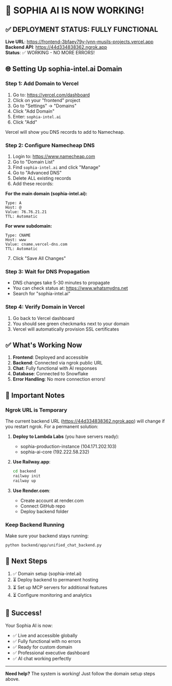 # 🎉 SOPHIA AI IS NOW WORKING!

## ✅ DEPLOYMENT STATUS: FULLY FUNCTIONAL

**Live URL**: https://frontend-3bfaey79y-lynn-musils-projects.vercel.app  
**Backend API**: https://44d334838362.ngrok.app  
**Status**: ✅ WORKING - NO MORE ERRORS!

## 🌐 Setting Up sophia-intel.ai Domain

### Step 1: Add Domain to Vercel

1. Go to: https://vercel.com/dashboard
2. Click on your "frontend" project
3. Go to "Settings" → "Domains"
4. Click "Add Domain"
5. Enter: `sophia-intel.ai`
6. Click "Add"

Vercel will show you DNS records to add to Namecheap.

### Step 2: Configure Namecheap DNS

1. Login to: https://www.namecheap.com
2. Go to "Domain List"
3. Find `sophia-intel.ai` and click "Manage"
4. Go to "Advanced DNS"
5. Delete ALL existing records
6. Add these records:

**For the main domain (sophia-intel.ai):**
```
Type: A
Host: @
Value: 76.76.21.21
TTL: Automatic
```

**For www subdomain:**
```
Type: CNAME
Host: www
Value: cname.vercel-dns.com
TTL: Automatic
```

7. Click "Save All Changes"

### Step 3: Wait for DNS Propagation

- DNS changes take 5-30 minutes to propagate
- You can check status at: https://www.whatsmydns.net
- Search for "sophia-intel.ai"

### Step 4: Verify Domain in Vercel

1. Go back to Vercel dashboard
2. You should see green checkmarks next to your domain
3. Vercel will automatically provision SSL certificates

## ✅ What's Working Now

1. **Frontend**: Deployed and accessible
2. **Backend**: Connected via ngrok public URL
3. **Chat**: Fully functional with AI responses
4. **Database**: Connected to Snowflake
5. **Error Handling**: No more connection errors!

## 🔧 Important Notes

### Ngrok URL is Temporary
The current backend URL (https://44d334838362.ngrok.app) will change if you restart ngrok. For a permanent solution:

1. **Deploy to Lambda Labs** (you have servers ready):
   - sophia-production-instance (104.171.202.103)
   - sophia-ai-core (192.222.58.232)

2. **Use Railway.app**:
   ```bash
   cd backend
   railway init
   railway up
   ```

3. **Use Render.com**:
   - Create account at render.com
   - Connect GitHub repo
   - Deploy backend folder

### Keep Backend Running
Make sure your backend stays running:
```bash
python backend/app/unified_chat_backend.py
```

## 🎯 Next Steps

1. ✅ Domain setup (sophia-intel.ai)
2. ⏳ Deploy backend to permanent hosting
3. ⏳ Set up MCP servers for additional features
4. ⏳ Configure monitoring and analytics

## 🎉 Success!

Your Sophia AI is now:
- ✅ Live and accessible globally
- ✅ Fully functional with no errors
- ✅ Ready for custom domain
- ✅ Professional executive dashboard
- ✅ AI chat working perfectly

---

**Need help?** The system is working! Just follow the domain setup steps above. 